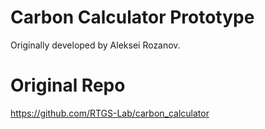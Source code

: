 # Carbon Calculator Prototype
Originally developed by Aleksei Rozanov.

# Original Repo
https://github.com/RTGS-Lab/carbon_calculator
